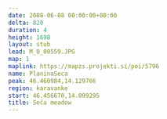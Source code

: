 ```yaml
---
date: 2008-06-08 00:00:00+00:00
delta: 820
duration: 4
height: 1698
layout: stub
lead: M_0_00559.JPG
map: 1
maplink: https://mapzs.projekti.si/poi/5796
name: PlaninaSeca
peak: 46.460984,14.129766
region: karavanke
start: 46.456670,14.099295
title: Seča meadow
---
```

